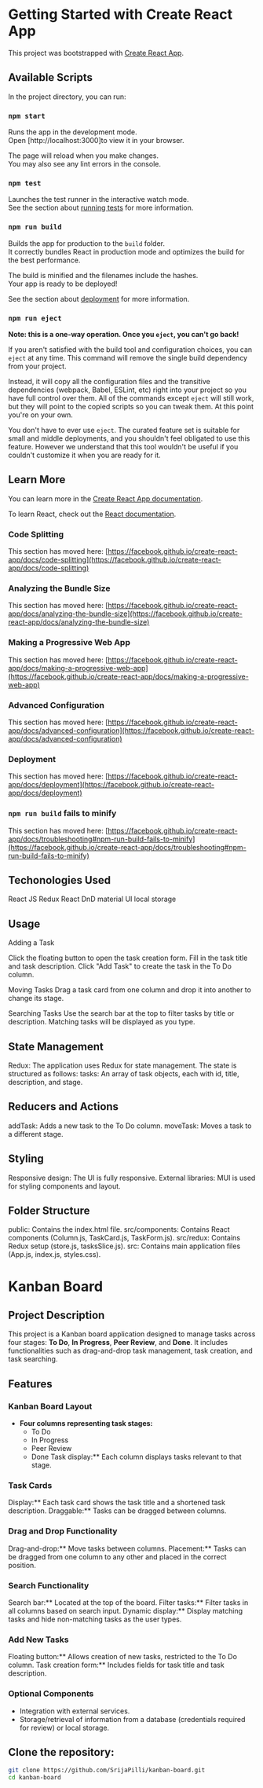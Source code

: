 # Getting Started with Create React App

This project was bootstrapped with [Create React App](https://github.com/facebook/create-react-app).

## Available Scripts

In the project directory, you can run:

### `npm start`

Runs the app in the development mode.\
Open [http://localhost:3000]to view it in your browser.

The page will reload when you make changes.\
You may also see any lint errors in the console.

### `npm test`

Launches the test runner in the interactive watch mode.\
See the section about [running tests](https://facebook.github.io/create-react-app/docs/running-tests) for more information.

### `npm run build`

Builds the app for production to the `build` folder.\
It correctly bundles React in production mode and optimizes the build for the best performance.

The build is minified and the filenames include the hashes.\
Your app is ready to be deployed!

See the section about [deployment](https://facebook.github.io/create-react-app/docs/deployment) for more information.

### `npm run eject`

**Note: this is a one-way operation. Once you `eject`, you can't go back!**

If you aren't satisfied with the build tool and configuration choices, you can `eject` at any time. This command will remove the single build dependency from your project.

Instead, it will copy all the configuration files and the transitive dependencies (webpack, Babel, ESLint, etc) right into your project so you have full control over them. All of the commands except `eject` will still work, but they will point to the copied scripts so you can tweak them. At this point you're on your own.

You don't have to ever use `eject`. The curated feature set is suitable for small and middle deployments, and you shouldn't feel obligated to use this feature. However we understand that this tool wouldn't be useful if you couldn't customize it when you are ready for it.

## Learn More

You can learn more in the [Create React App documentation](https://facebook.github.io/create-react-app/docs/getting-started).

To learn React, check out the [React documentation](https://reactjs.org/).

### Code Splitting

This section has moved here: [https://facebook.github.io/create-react-app/docs/code-splitting](https://facebook.github.io/create-react-app/docs/code-splitting)

### Analyzing the Bundle Size

This section has moved here: [https://facebook.github.io/create-react-app/docs/analyzing-the-bundle-size](https://facebook.github.io/create-react-app/docs/analyzing-the-bundle-size)

### Making a Progressive Web App

This section has moved here: [https://facebook.github.io/create-react-app/docs/making-a-progressive-web-app](https://facebook.github.io/create-react-app/docs/making-a-progressive-web-app)

### Advanced Configuration

This section has moved here: [https://facebook.github.io/create-react-app/docs/advanced-configuration](https://facebook.github.io/create-react-app/docs/advanced-configuration)

### Deployment

This section has moved here: [https://facebook.github.io/create-react-app/docs/deployment](https://facebook.github.io/create-react-app/docs/deployment)

### `npm run build` fails to minify

This section has moved here: [https://facebook.github.io/create-react-app/docs/troubleshooting#npm-run-build-fails-to-minify](https://facebook.github.io/create-react-app/docs/troubleshooting#npm-run-build-fails-to-minify)

## Techonologies Used
React JS
Redux
React DnD
material UI
local storage

## Usage
Adding a Task

Click the floating button to open the task creation form.
Fill in the task title and task description.
Click "Add Task" to create the task in the To Do column.

Moving Tasks
Drag a task card from one column and drop it into another to change its stage.

Searching Tasks
Use the search bar at the top to filter tasks by title or description. Matching tasks will be displayed as you type.
## State Management
Redux: The application uses Redux for state management. The state is structured as follows:
tasks: An array of task objects, each with id, title, description, and stage.
## Reducers and Actions
addTask: Adds a new task to the To Do column.
moveTask: Moves a task to a different stage.
## Styling
Responsive design: The UI is fully responsive.
External libraries: MUI is used for styling components and layout.
## Folder Structure
public: Contains the index.html file.
src/components: Contains React components (Column.js, TaskCard.js, TaskForm.js).
src/redux: Contains Redux setup (store.js, tasksSlice.js).
src: Contains main application files (App.js, index.js, styles.css).
 # Kanban Board

## Project Description

This project is a Kanban board application designed to manage tasks across four stages: **To Do**, **In Progress**, **Peer Review**, and **Done**. It includes functionalities such as drag-and-drop task management, task creation, and task searching.

## Features

### Kanban Board Layout
- **Four columns representing task stages:**
  - To Do
  - In Progress
  - Peer Review
  - Done
Task display:** Each column displays tasks relevant to that stage.

### Task Cards
Display:** Each task card shows the task title and a shortened task description.
Draggable:** Tasks can be dragged between columns.

### Drag and Drop Functionality
Drag-and-drop:** Move tasks between columns.
Placement:** Tasks can be dragged from one column to any other and placed in the correct position.

### Search Functionality
Search bar:** Located at the top of the board.
Filter tasks:** Filter tasks in all columns based on search input.
Dynamic display:** Display matching tasks and hide non-matching tasks as the user types.

### Add New Tasks
Floating button:** Allows creation of new tasks, restricted to the To Do column.
Task creation form:** Includes fields for task title and task description.

### Optional Components
- Integration with external services.
- Storage/retrieval of information from a database (credentials required for review) or local storage.

## Clone the repository:
   ```bash
   git clone https://github.com/SrijaPilli/kanban-board.git
   cd kanban-board

